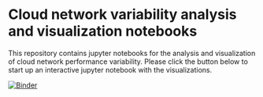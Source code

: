 # Cloud network variability analysis and visualization notebooks

This repository contains jupyter notebooks for the analysis and visualization of cloud network performance variability. Please click the button below to start up an interactive jupyter notebook with the visualizations.

[![Binder](https://mybinder.org/badge_logo.svg)](https://mybinder.org/v2/gh/sc19-submission/cloud_network_variability/master)
